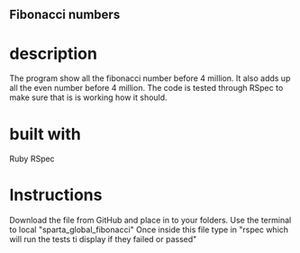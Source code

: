 ## Fibonacci numbers

# description
The program show all the fibonacci number before 4 million. It also adds up all the even number before 4 million.
The code is tested through RSpec to make sure that is is working how it should.

# built with
Ruby
RSpec

# Instructions
Download the file from GitHub and place in to your folders. Use the terminal to local "sparta_global_fibonacci" Once inside this file type in "rspec which will run the tests ti display if they failed or passed"
